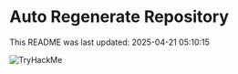 # Auto Regenerate Repository

This README was last updated: 2025-04-21 05:10:15

 ![TryHackMe](https://tryhackme.com/badge/533634)